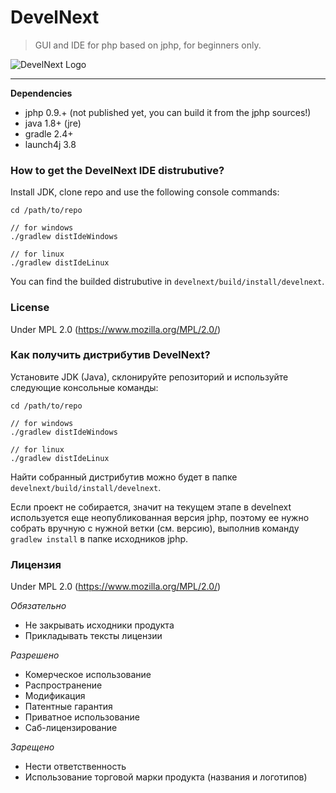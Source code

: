 # DevelNext

> GUI and IDE for php based on jphp, for beginners only.

![DevelNext Logo](https://github.com/jphp-compiler/develnext/raw/master/develnext/src/.data/img/splash.png)

---

**Dependencies**

- jphp 0.9.+ (not published yet, you can build it from the jphp sources!)
- java 1.8+ (jre)
- gradle 2.4+
- launch4j 3.8

### How to get the DevelNext IDE distrubutive?

Install JDK, clone repo and use the following console commands:

```
cd /path/to/repo

// for windows
./gradlew distIdeWindows

// for linux
./gradlew distIdeLinux
```

You can find the builded distrubutive in `develnext/build/install/develnext`.

### License

Under MPL 2.0 (https://www.mozilla.org/MPL/2.0/)

### Как получить дистрибутив DevelNext?

Установите JDK (Java), склонируйте репозиторий и используйте следующие консольные команды:

```
cd /path/to/repo

// for windows
./gradlew distIdeWindows

// for linux
./gradlew distIdeLinux
```

Найти собранный дистрибутив можно будет в папке `develnext/build/install/develnext`.

Если проект не собирается, значит на текущем этапе в develnext используется еще неопубликованная версия jphp,
поэтому ее нужно собрать вручную с нужной ветки (см. версию), выполнив команду `gradlew install` в папке исходников jphp.

### Лицензия

Under MPL 2.0 (https://www.mozilla.org/MPL/2.0/)

*Обязательно*

  - Не закрывать исходники продукта
  - Прикладывать тексты лицензии
   
*Разрешено*

  - Комерческое использование
  - Распространение
  - Модификация
  - Патентные гарантия
  - Приватное использование
  - Саб-лицензирование
   
*Зарещено*
  
  - Нести ответственность
  - Использование торговой марки продукта (названия и логотипов)
